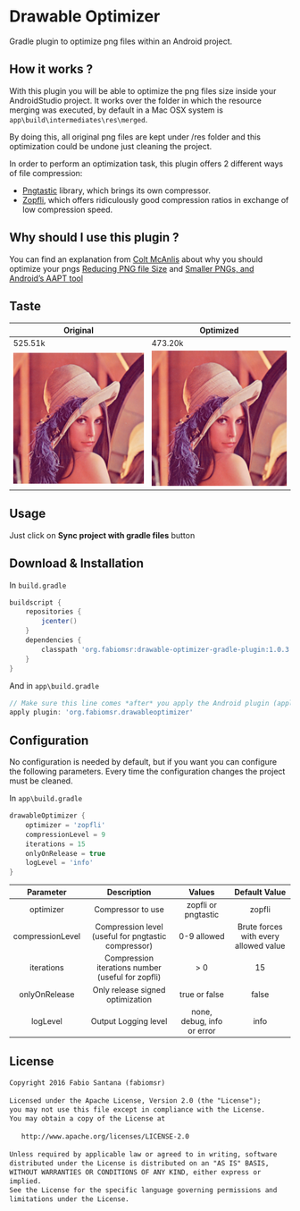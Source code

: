 Drawable Optimizer
==================

Gradle plugin to optimize png files within an Android project.

## How it works ?

With this plugin you will be able to optimize the png files size inside your AndroidStudio project.
It works over the folder in which the resource merging was executed, by default in a Mac OSX system is `app\build\intermediates\res\merged`.

By doing this, all original png files are kept under /res folder and this optimization could be undone just cleaning the project.

In order to perform an optimization task, this plugin offers 2 different ways of file compression:

  * [Pngtastic] library, which brings its own compressor.
  * [Zopfli], which offers ridiculously good compression ratios in exchange of low compression speed.

## Why should I use this plugin ?

You can find an explanation from [Colt McAnlis] about why you should optimize your pngs [Reducing PNG file Size] and [Smaller PNGs, and Android’s AAPT tool]

## Taste

| Original                                   | Optimized                                    |
|--------------------------------------------|----------------------------------------------|
|                   525.51k                  |                    473.20k                   |
| ![Original Image](/art/lenna_original.png) | ![Optimized Image](/art/lenna_optimized.png) |




## Usage

Just click on __Sync project with gradle files__ button

## Download & Installation

In `build.gradle`
```groovy
buildscript {
    repositories {
        jcenter()
    }
    dependencies {
        classpath 'org.fabiomsr:drawable-optimizer-gradle-plugin:1.0.3'
    }
}
```
And in `app\build.gradle`
```groovy
// Make sure this line comes *after* you apply the Android plugin (apply plugin: 'com.android.application')
apply plugin: 'org.fabiomsr.drawableoptimizer'
```
## Configuration
No configuration is needed by default, but if you want you can configure the following parameters.
Every time the configuration changes the project must be cleaned.

In `app\build.gradle`

```groovy
drawableOptimizer {
    optimizer = 'zopfli'
    compressionLevel = 9
    iterations = 15
    onlyOnRelease = true
    logLevel = 'info'
}
```
|     Parameter    |                       Description                       |            Values            |               Default Value               |
|:----------------:|:-------------------------------------------------------:|:----------------------------:|:-----------------------------------------:|
| optimizer        | Compressor to use                                       |      zopfli or pngtastic     | zopfli                                    |
| compressionLevel | Compression level (useful for pngtastic compressor)     |         0-9 allowed          | Brute forces with every allowed value     |
| iterations       | Compression iterations number (useful for zopfli)       |             > 0              | 15                                        |
| onlyOnRelease    | Only release signed optimization                        |         true or false        | false                                     |
| logLevel         | Output Logging level                                   | none, debug, info or error   | info                                      |


License
-------

    Copyright 2016 Fabio Santana (fabiomsr)

    Licensed under the Apache License, Version 2.0 (the "License");
    you may not use this file except in compliance with the License.
    You may obtain a copy of the License at

       http://www.apache.org/licenses/LICENSE-2.0

    Unless required by applicable law or agreed to in writing, software
    distributed under the License is distributed on an "AS IS" BASIS,
    WITHOUT WARRANTIES OR CONDITIONS OF ANY KIND, either express or implied.
    See the License for the specific language governing permissions and
    limitations under the License.



[Pngtastic]: https://github.com/depsypher/pngtastic
[Zopfli]: https://github.com/google/zopfli
[Colt McAnlis]: https://medium.com/@duhroach
[Reducing PNG file Size]: https://medium.com/@duhroach/reducing-png-file-size-8473480d0476#.vq7mjuvxx
[Smaller PNGs, and Android’s AAPT tool]: https://medium.com/@duhroach/smaller-pngs-and-android-s-aapt-tool-4ce38a24019d#.4hcjre4yi
